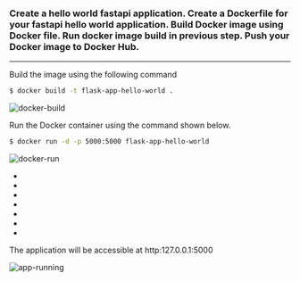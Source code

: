 ### Create a hello world fastapi application. Create a Dockerfile for your fastapi hello world application. Build Docker image using Docker file. Run docker image build in previous step. Push your Docker image to Docker Hub.

---------------------------------------------------------------------------------------------------------------------------------------------------------


Build the image using the following command

```bash
$ docker build -t flask-app-hello-world . 
```
![docker-build](https://user-images.githubusercontent.com/59412013/195299902-48af43aa-4f82-4980-afc0-9202184c71af.png)




Run the Docker container using the command shown below.

```bash
$ docker run -d -p 5000:5000 flask-app-hello-world
```
![docker-run](https://user-images.githubusercontent.com/59412013/195299956-27ddfadf-cf6f-4124-ab31-d798ca972a93.png)

-
-
-
-
-
-
-





The application will be accessible at http:127.0.0.1:5000 


![app-running](https://user-images.githubusercontent.com/59412013/195300009-d1728edd-3144-48c7-a62c-8d9e748da8ff.png)
